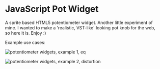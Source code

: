 # JavaScript Pot Widget

A sprite based HTML5 potentiometer widget. Another little experiment of mine. I wanted to make a 'realistic, VST-like' looking pot knob for the web, so here it is. Enjoy :)

Example use cases:

![potentiometer widgets, example 1, eq](https://github.com/DusanDimitric/potentiometer/blob/master/demo/eq.png "Example 1")

![potentiometer widgets, example 2, distortion](https://github.com/DusanDimitric/potentiometer/blob/master/demo/distortion.png "Example 2")